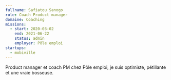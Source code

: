```yaml
---
fullname: Safiatou Sanogo
role: Coach Product manager
domaine: Coaching
missions:
  - start: 2020-03-02
    end: 2021-06-22
    status: admin
    employer: Pôle emploi
startups:
  - mobiville
---
```


Product manager et coach PM chez Pôle emploi, je suis optimiste, pétillante et une vraie bosseuse.
